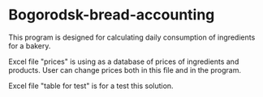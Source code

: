 # Bogorodsk-bread-accounting
This program is designed for calculating daily consumption of ingredients for a bakery.

Excel file "prices" is using as a database of prices of ingredients and products. 
User can change prices both in this file and in the program.

Excel file "table for test" is for a test this solution.
